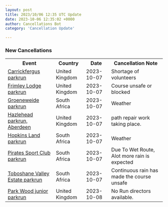 ```yaml
---
layout: post
title: 2023/10/06 12:35 UTC Update
date: 2023-10-06 12:35:02 +0000
author: Cancellations Bot
category: 'Cancellation Update'

---
```


<h3>New Cancellations</h3>
<div class='hscrollable'>
<table style='width: 100%'>
    <tr>
        <th>Event</th>
        <th>Country</th>
        <th>Date</th>
        <th>Cancellation Note</th>
    </tr>
    <tr>
        <td><a href="https://www.parkrun.org.uk/carrickfergus">Carrickfergus parkrun</a></td>
        <td>United Kingdom</td>
        <td>2023-10-07</td>
        <td>Shortage of volunteers</td>
    </tr>
    <tr>
        <td><a href="https://www.parkrun.org.uk/frimleylodge">Frimley Lodge parkrun</a></td>
        <td>United Kingdom</td>
        <td>2023-10-07</td>
        <td>Course unsafe or blocked</td>
    </tr>
    <tr>
        <td><a href="https://www.parkrun.co.za/groeneweide">Groeneweide parkrun</a></td>
        <td>South Africa</td>
        <td>2023-10-07</td>
        <td>Weather</td>
    </tr>
    <tr>
        <td><a href="https://www.parkrun.org.uk/hazlehead">Hazlehead parkrun, Aberdeen</a></td>
        <td>United Kingdom</td>
        <td>2023-10-07</td>
        <td>path repair work taking place.</td>
    </tr>
    <tr>
        <td><a href="https://www.parkrun.co.za/hopkinsland">Hopkins Land parkrun</a></td>
        <td>South Africa</td>
        <td>2023-10-07</td>
        <td>Weather</td>
    </tr>
    <tr>
        <td><a href="https://www.parkrun.co.za/piratessportclub">Pirates Sport Club parkrun</a></td>
        <td>South Africa</td>
        <td>2023-10-07</td>
        <td>Due To Wet Route, Alot more rain is expected</td>
    </tr>
    <tr>
        <td><a href="https://www.parkrun.co.za/toboshanevalleyestate">Toboshane Valley Estate parkrun</a></td>
        <td>South Africa</td>
        <td>2023-10-07</td>
        <td>Continuous rain has made the course unsafe</td>
    </tr>
    <tr>
        <td><a href="https://www.parkrun.org.uk/parkwood-juniors">Park Wood junior parkrun</a></td>
        <td>United Kingdom</td>
        <td>2023-10-08</td>
        <td>No Run directors available.</td>
    </tr>
</table>
</div>
